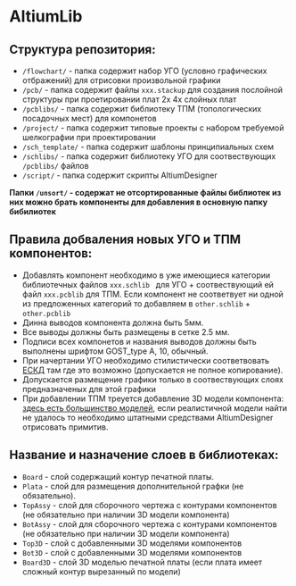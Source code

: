 # AltiumLib

## Структура репозитория:   

* `/flowchart/` -  папка содержит набор УГО (условно графических отбражений) для отрисовки произвольной графики
* `/pcb/` -  папка содержит файлы `xxx.stackup` для создания послойной структуры при проетировании плат 2x 4x слойных плат 
* `/pcblibs/` -  папка содержит библиотеку ТПМ (топологических посадочных мест) для компонетов 
* `/project/` -  папка содержит типовые проекты с набором требуемой шелкографии при проектировании 
* `/sch_template/` -  папка содержит шаблоны принципиальных схем
* `/schlibs/` -  папка содержит библиотеку УГО для соотвествующих `/pcblibs/` файлов 
* `/sсript/` -  папка содержит скрипты AltiumDesigner  

**Папки `/unsort/` - содержат не отсортированные файлы библиотек из них можно брать компоненты для добавления в основную папку бибилиотек**

## Правила добваления новых УГО и ТПМ компонентов:

*  Добавлять компонент необходимо в уже имеющиеся категории библиотечных файлов `xxx.schlib ` для УГО  +  соотвествующий ей файл `xxx.pcblib` для ТПМ. Если компонент не соответвует ни одной из предложенных категорий то добавляем в `other.schlib` + `other.pcblib`
*  Динна выводов компонента должна быть 5мм.  
*  Все выводы должны быть размещены в сетке 2.5 мм. 
*  Подписи всех компонетов и названия выводов должны быть выполнены шрифтом GOST_type A, 10, обычный.
*  При начертании УГО необходимо стилистически соответвовать [ЕСКД](https://www.icloud.com/iclouddrive/0SToMjj_2xYa0CKyP-gf3LkBA) там где это возможно (допускается не полное копирование).
*  Допускается размещение графики только в соотвествующих слоях предназначеных для этой графики 
*  При добавлении ТПМ треуется добавление 3D модели компонента: [здесь есть большинство моделей](https://www.3dcontentcentral.com), если реалистичной модели найти не удалось то необходимо штатными средствами  AltiumDesigner отрисовать примитив.

## Название и назначение слоев в библиотеках: 
  
* `Board`     -  слой содержащий контур печатной платы.      
* `Plata`     -  слой для размещения дополнительной графки (не обязательно).   
* `TopAssy`   -  слой для сборочного чертежа с контурами компонентов (не обязательно при наличии 3D модели компонента)
* `BotAssy`   -  слой для сборочного чертежа с контурами компонентов (не обязательно при наличии 3D модели компонента)
* `Top3D`     -  слой с добавленными 3D моделями компонентов
* `Bot3D`     -  слой с добавленными 3D моделями компонентов
* `Board3D`   -  слой  3D моделью печатной платы (если плата имеет сложный контур вырезанный по модели)

